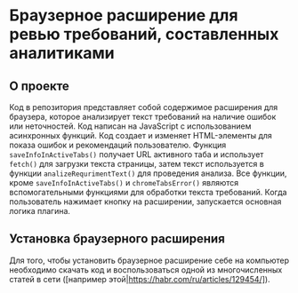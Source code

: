 # Браузерное расширение для ревью требований, составленных аналитиками
## О проекте
Код в репозитория представляет собой содержимое расширения для браузера, которое анализирует текст требований на наличие ошибок или неточностей. Код написан на JavaScript с использованием асинхронных функций. Код создает и изменяет HTML-элементы для показа ошибок и рекомендаций пользователю. Функция `saveInfoInActiveTabs()` получает URL активного таба и использует `fetch()` для загрузки текста страницы, затем текст используется в функции `analizeRequrimentText()` для проведения анализа. Все функции, кроме `saveInfoInActiveTabs()` и `chromeTabsError()` являются вспомогательными функциями для обработки текста требований. Когда пользователь нажимает кнопку на расширении, запускается основная логика плагина.
## Установка браузерного расширения
Для того, чтобы установить браузерное расширение себе на компьютер необходимо скачать код и воспользоваться одной из многочисленных статей в сети ([например этой|https://habr.com/ru/articles/129454/]).
